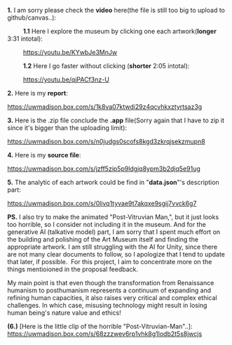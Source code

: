 **1.** I am sorry please check the **video** here(the file is still too big to upload to github/canvas..):

&emsp; &emsp; **1.1** Here I explore the museum by clicking one each artwork(**longer** 3:31 intotal):
   
&emsp; &emsp; https://youtu.be/KYwbJe3MnJw
   
&emsp; &emsp; **1.2** Here I go faster without clicking (**shorter** 2:05 intotal):
   
&emsp; &emsp; https://youtu.be/qjPACf3nz-U

**2.** Here is my **report**:

https://uwmadison.box.com/s/1k8va07ktwdi29z4qcvhkxztyrtsaz3g

**3.** Here is the .zip file conclude the **.app** file(Sorry again that I have to zip it since it's bigger than the uploading limit):

https://uwmadison.box.com/s/n0judgs0scofs8kgd3zkrqjsekzmupn8

**4.** Here is my **source file**:

https://uwmadison.box.com/s/jzff5zip5p9ldgjq8ypm3b2djq5e91ug

**5.** The analytic of each artwork could be find in "**data.json**"'s description part:

https://uwmadison.box.com/s/0livq1tyvae9t7akqxe9sgij7vvck6g7

**PS.** I also try to make the animated "Post-Vitruvian Man,", but it just looks too horrible, so I consider not including it in the museum. And for the generative AI (talkative model) part, I am sorry that I spent much effort on the building and polishing of the Art Museum itself and finding the appropriate artwork. I am still struggling with the AI for Unity, since there are not many clear documents to follow, so I apologize that I tend to update that later, if possible. 
For this project, I aim to concentrate more on the things mentioioned in the proposal feedback.

My main point is that even though the transformation from Renaissance humanism to posthumanism represents a continuum of expanding and refining human capacities, it also raises very critical and complex ethical challenges. In which case, misusing technology might result in losing human being's nature value and ethics!

**(6.)** [Here is the little clip of the horrible "Post-Vitruvian-Man"..]:
https://uwmadison.box.com/s/68zzzwev6rp1vhk8g1lodb2t5s8jwcjs


